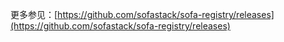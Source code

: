 更多参见：[https://github.com/sofastack/sofa-registry/releases](https://github.com/sofastack/sofa-registry/releases)